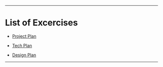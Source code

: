 -----------

# List of Excercises

* [Project Plan](Project_Plan.md)

* [Tech Plan](Tech_Plan_Exercise.md)

* [Design Plan](Design_Plan_Exercise.md)

------------
